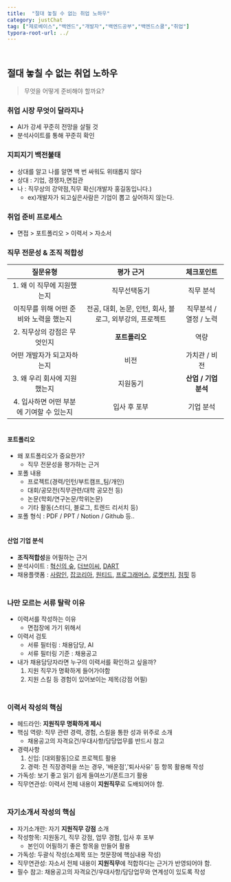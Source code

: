 ```yaml
---
title:  "절대 놓칠 수 없는 취업 노하우"
category: justChat
tag: ["제로베이스","백엔드","개발자","백엔드공부","백엔드스쿨","취업"]
typora-root-url: ../
---
```




## <br>절대 놓칠 수 없는 취업 노하우

> 무엇을 어떻게 준비해야 할까요?



### 취업 시장 무엇이 달라지나

- AI가 강세 꾸준히 전망을 살필 것
- 분석사이트를 통해 꾸준히 확인



### 지피지기 백전불태

- 상대를 알고 나를 알면 백 번 싸워도 위태롭지 않다
- 상대 : 기업, 경쟁자,면접관
- 나 : 직무상의 강약점,직무 확신(개발자 홍길동입니다.)
  - ex)개발자가 되고싶은사람은 기업이 뽑고 싶어하지 않는다.



### 취업 준비 프로세스

- 면접 > 포트폴리오 > 이력서 > 자소서



### 직무 전문성 & 조직 적합성

|                 질문유형                 |                        평가 근거                         |       체크포인트       |
| :--------------------------------------: | :------------------------------------------------------: | :--------------------: |
|        1. 왜 이 직무에 지원했는지        |                       직무선택동기                       |       직무 분석        |
| 이직무를 위해 어떤 준비와 노력을 했는지  | 전공, 대회, 논문, 인턴, 회사, 블로그, 외부강의, 프로젝트 | 직무분석 / 열정 / 노력 |
|       2. 직무상의 강점은 무엇인지        |                      **포트폴리오**                      |          역량          |
|        어떤 개발자가 되고자하는지        |                           비전                           |     가치관 / 비전      |
|       3. 왜 우리 회사에 지원했는지       |                         지원동기                         |  **산업 / 기업 분석**  |
| 4. 입사하면 어떤 부분에 기여할 수 있는지 |                       입사 후 포부                       |       기업 분석        |

#### <br>포트폴리오

- 왜 포트폴리오가 중요한가?
  - 직무 전문성을 평가하는 근거
- 포폴 내용
  - 프로젝트(경력/인턴/부트캠프_팀/개인)
  - 대회/공모전(직무관련/대학 공모전 등)
  - 논문(학회/연구논문/학위논문)
  - 기타 활동(스터디, 블로그, 트렌드 리서치 등)
- 포폴 형식 : PDF / PPT / Notion / Github 등..

#### <br>산업 기업 분석

- **조직적합성**을 어필하는 근거
- 분석사이트 : [혁신의 숲](https://www.innoforest.co.kr/), [더브이씨](https://thevc.kr/), [DART](https://dart.fss.or.kr/)
- 채용플랫폼 : [사람인](https://www.saramin.co.kr/), [잡코리아](https://www.jobkorea.co.kr/), [원티드](https://www.wanted.co.kr/), [프로그래머스](https://career.programmers.co.kr/job), [로켓펀치](https://www.rocketpunch.com/), [점핏](https://www.jumpit.co.kr/) 등

### <br>나만 모르는 서류 탈락 이유

- 이력서를 작성하는 이유
  - 면접장에 가기 위해서
- 이력서 검토
  - 서류 필터링 : 채용담당, AI
  - 서류 필터링 기준 : 채용공고
- 내가 채용담당자라면 누구의 이력서를 확인하고 싶을까?
  1. 지원 직무가 명확하게 들어가야함
  2. 지원 스킬 등 경험이 있어보이는 제목(강점 어필)

### <br>이력서 작성의 핵심

- 헤드라인: **지원직무 명확하게 제시**
- 핵심 역량: 직무 관련 경력, 경험, 스킬을 통한 성과 위주로 소개
  - 채용공고의 자격요건/우대사항/담당업무를 반드시 참고
- 경력사항
  1. 신입: [대외활동]으로 프로젝트 활용
  2. 경력: 전 직장경력을 쓰는 경우, '배운점','퇴사사유' 등 항목 활용해 작성
- 가독성: 보기 좋고 읽기 쉽게 들여쓰기/폰트크기 활용
- 직무연관성: 이력서 전체 내용이 **지원직무**로 도배되어야 함.

### <br>자기소개서 작성의 핵심

- 자기소개란: 자기 **지원직무 강점** 소개
- 작성항목: 지원동기, 직무 강점, 업무 경험, 입사 후 포부
  - 본인이 어필하기 좋은 항목을 만들어 활용
- 가독성: 두괄식 작성(소제목 또는 첫문장에 핵심내용 작성)
- 직무연관성: 자소서 전체 내용이 **지원직무**에 적합하다는 근거가 반영되어야 함.
- 필수 참고: 채용공고의 자격요건/우대사항/담당업무와 연계성이 있도록 작성


